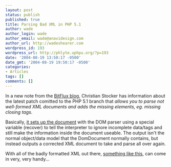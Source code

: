 ```yaml
---
layout: post
status: publish
published: true
title: Parsing Bad XML in PHP 5.1
author: wade
author_login: wade
author_email: wade@anavidesign.com
author_url: http://wadeshearer.com
wordpress_id: 193
wordpress_url: http://phlyte.uphpu.org/?p=193
date: '2004-08-19 13:50:17 -0500'
date_gmt: '2004-08-19 19:50:17 -0500'
categories:
- Articles
tags: []
comments: []
---
```

<p>In a new note from the <a href="http://blog.bitflux.ch/">BitFlux blog</a>, Christian Stocker has information about the latest patch comitted to the PHP 5.1 branch that <i>allows you to parse not well-formed XML documents and adds the missing elements, eg. missing closing tags.</i>
<p>Basically, <a href="http://blog.bitflux.ch/p1757.html">it sets up the document</a> with the DOM parser using a special variable (recover) to tell the interpreter to ignore incomplete data/tags and still make the information inside the document useable. The output isn't the normal object/data model that the DomDocument normally contains, but instead outputs a corrected XML document to take and parse all over again.
<p>With all of the badly formatted XML out there, <a href="http://blog.bitflux.ch/p1757.html">something like this</a>, can come in very, very handy...</p>

